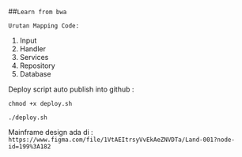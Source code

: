 ##```Learn from bwa```

`Urutan Mapping Code:`
1. Input
2. Handler
3. Services
4. Repository
5. Database

Deploy script auto publish into github :

`chmod +x deploy.sh`

`./deploy.sh`

Mainframe design ada di :
`https://www.figma.com/file/1VtAEItrsyVvEkAeZNVDTa/Land-001?node-id=199%3A182`